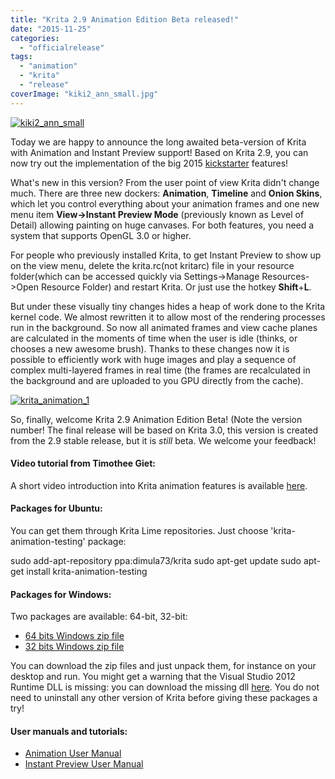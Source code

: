 ```yaml
---
title: "Krita 2.9 Animation Edition Beta released!"
date: "2015-11-25"
categories: 
  - "officialrelease"
tags: 
  - "animation"
  - "krita"
  - "release"
coverImage: "kiki2_ann_small.jpg"
---
```


[![kiki2_ann_small](/images/posts/2015/kiki2_ann_small.jpg)](/images/posts/2015/kiki2_ann_small.jpg)

Today we are happy to announce the long awaited beta-version of Krita with Animation and Instant Preview support! Based on Krita 2.9, you can now try out the implementation of the big 2015 [kickstarter](https://www.kickstarter.com/projects/krita/krita-free-paint-app-lets-make-it-faster-than-phot) features!

What's new in this version? From the user point of view Krita didn't change much. There are three new dockers: **Animation**, **Timeline** and **Onion Skins**, which let you control everything about your animation frames and one new menu item **View->Instant Preview Mode** (previously known as Level of Detail) allowing painting on huge canvases. For both features, you need a system that supports OpenGL 3.0 or higher.

For people who previously installed Krita, to get Instant Preview to show up on the view menu, delete the krita.rc(not kritarc) file in your resource folder(which can be accessed quickly via Settings->Manage Resources->Open Resource Folder) and restart Krita. Or just use the hotkey **Shift**+**L**.

But under these visually tiny changes hides a heap of work done to the Krita kernel code. We almost rewritten it to allow most of the rendering processes run in the background. So now all animated frames and view cache planes are calculated in the moments of time when the user is idle (thinks, or chooses a new awesome brush). Thanks to these changes now it is possible to efficiently work with huge images and play a sequence of complex multi-layered frames in real time (the frames are recalculated in the background and are uploaded to you GPU directly from the cache).

[![krita_animation_1](/images/posts/2015/krita_animation_1-300x205.png)](/images/posts/2015/krita_animation_1.png)

So, finally, welcome Krita 2.9 Animation Edition Beta! (Note the version number! The final release will be based on Krita 3.0, this version is created from the 2.9 stable release, but it is _still_ beta. We welcome your feedback!

#### Video tutorial from Timothee Giet:

A short video introduction into Krita animation features is available [here](http://timotheegiet.com/blog/anim/krita-2-9-animation-edition-beta.html).

#### Packages for Ubuntu:

You can get them through Krita Lime repositories. Just choose 'krita-animation-testing' package:

sudo add-apt-repository ppa:dimula73/krita
sudo apt-get update
sudo apt-get install krita-animation-testing 

#### Packages for Windows:

Two packages are available: 64-bit, 32-bit:

- [64 bits Windows zip file](http://files.kde.org/krita/windows/krita_2.9.9.2ae_beta_x64.zip)
- [32 bits Windows zip file](http://files.kde.org/krita/windows/krita_2.9.9.2ae_beta_x86.zip)

You can download the zip files and just unpack them, for instance on your desktop and run. You might get a warning that the Visual Studio 2012 Runtime DLL is missing: you can download the missing dll [here](https://www.microsoft.com/en-us/download/details.aspx?id=30679). You do not need to uninstall any other version of Krita before giving these packages a try!

#### User manuals and tutorials:

- [Animation User Manual](https://userbase.kde.org/Krita/Manual/Animation)
- [Instant Preview User Manual](https://userbase.kde.org/Krita/Manual/BrushEngines/LODstrokes)
